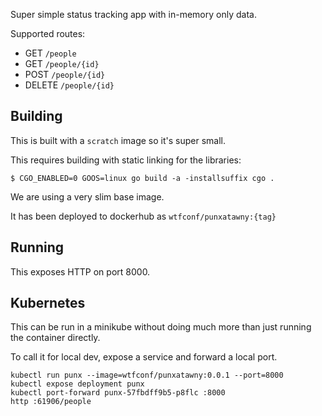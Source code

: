 Super simple status tracking app with in-memory only data.

Supported routes:

- GET `/people`
- GET `/people/{id}`
- POST `/people/{id}`
- DELETE `/people/{id}`


## Building

This is built with a `scratch` image so it's super small.

This requires building with static linking for the libraries:

```
$ CGO_ENABLED=0 GOOS=linux go build -a -installsuffix cgo .
```

We are using a very slim base image.

It has been deployed to dockerhub as `wtfconf/punxatawny:{tag}`

## Running

This exposes HTTP on port 8000.

## Kubernetes

This can be run in a minikube without doing much more than just running the container directly.

To call it for local dev, expose a service and forward a local port.

```
kubectl run punx --image=wtfconf/punxatawny:0.0.1 --port=8000
kubectl expose deployment punx
kubectl port-forward punx-57fbdff9b5-p8flc :8000                    
http :61906/people              
```                                 


